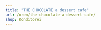 ```yaml
---
title: "THE CHOCOLATE a dessert cafe"
url: /orem/the-chocolate-a-dessert-cafe/
shop: Konditorei
---
```

